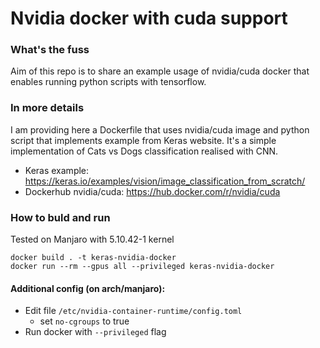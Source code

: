 # Nvidia docker with cuda support 

### What's the fuss

Aim of this repo is to share an example usage of nvidia/cuda docker that enables running python scripts with tensorflow.

### In more details

I am providing here a Dockerfile that uses nvidia/cuda image and python script that implements example from Keras website. It's a simple implementation of Cats vs Dogs classification realised with CNN.

* Keras example: https://keras.io/examples/vision/image_classification_from_scratch/
* Dockerhub nvidia/cuda: https://hub.docker.com/r/nvidia/cuda

### How to buld and run

Tested on Manjaro with 5.10.42-1 kernel

```
docker build . -t keras-nvidia-docker
docker run --rm --gpus all --privileged keras-nvidia-docker 
```

#### Additional config (on arch/manjaro):

* Edit file `/etc/nvidia-container-runtime/config.toml`
    * set `no-cgroups` to true
* Run docker with `--privileged` flag